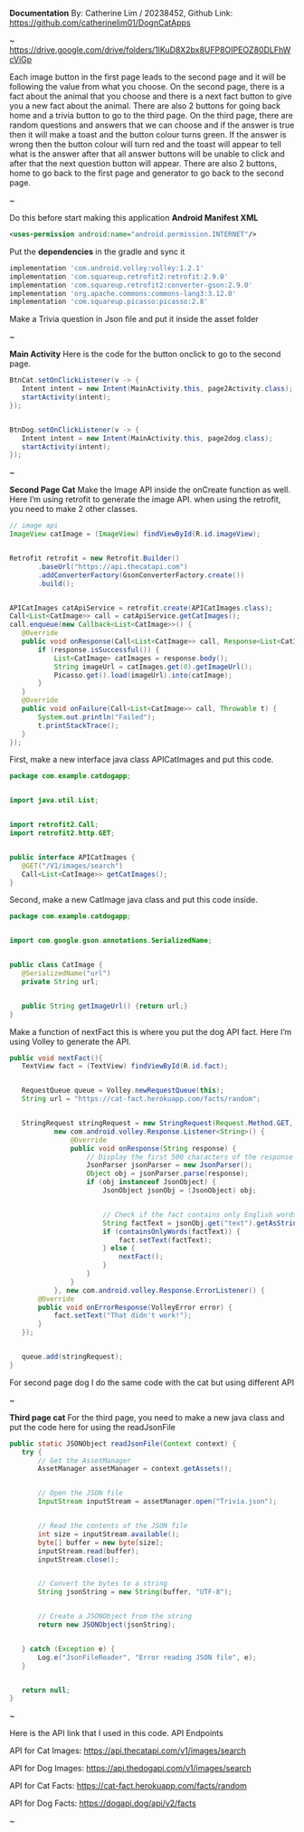**Documentation**
By: Catherine Lim / 20238452,
Github Link: https://github.com/catherinelim01/DognCatApps

~
https://drive.google.com/drive/folders/1lKuD8X2bx8UFP8OIPEOZ80DLFhWcViGp

Each image button in the first page leads to the second page and it will be following the value from what you choose. On the second page, there is a fact about the animal that you choose and there is a next fact button to give you a new fact about the animal. There are also 2 buttons for going back home and a trivia button to go to the third page. On the third page, there are random questions and answers that we can choose and if the answer is true then it will make a toast and the button colour turns green. If the answer is wrong then the button colour will turn red and the toast will appear to tell what is the answer after that all answer buttons will be unable to click and after that the next question button will appear. There are also 2 buttons, home to go back to the first page and generator to go back to the second page.

~

Do this before start making this application
**Android Manifest XML**
```xml
<uses-permission android:name="android.permission.INTERNET"/>
```
Put the **dependencies** in the gradle and sync it
```groovy
implementation 'com.android.volley:volley:1.2.1'
implementation 'com.squareup.retrofit2:retrofit:2.9.0'
implementation 'com.squareup.retrofit2:converter-gson:2.9.0'
implementation 'org.apache.commons:commons-lang3:3.12.0'
implementation 'com.squareup.picasso:picasso:2.8'
```
Make a Trivia question in Json file and put it inside the asset folder

~

**Main Activity**
Here is the code for the button onclick to go to the second page.
```java
BtnCat.setOnClickListener(v -> {
   Intent intent = new Intent(MainActivity.this, page2Activity.class);
   startActivity(intent);
});


BtnDog.setOnClickListener(v -> {
   Intent intent = new Intent(MainActivity.this, page2dog.class);
   startActivity(intent);
});
```

~

**Second Page Cat**
Make the Image API inside the onCreate function as well. Here I’m using retrofit to generate the image API. when using the retrofit, you need to make 2 other classes.
```java
// image api
ImageView catImage = (ImageView) findViewById(R.id.imageView);


Retrofit retrofit = new Retrofit.Builder()
       .baseUrl("https://api.thecatapi.com")
       .addConverterFactory(GsonConverterFactory.create())
       .build();


APICatImages catApiService = retrofit.create(APICatImages.class);
Call<List<CatImage>> call = catApiService.getCatImages();
call.enqueue(new Callback<List<CatImage>>() {
   @Override
   public void onResponse(Call<List<CatImage>> call, Response<List<CatImage>> response) {
       if (response.isSuccessful()) {
           List<CatImage> catImages = response.body();
           String imageUrl = catImages.get(0).getImageUrl();
           Picasso.get().load(imageUrl).into(catImage);
       }
   }
   @Override
   public void onFailure(Call<List<CatImage>> call, Throwable t) {
       System.out.println("Failed");
       t.printStackTrace();
   }
});
```
First, make a new interface java class APICatImages and put this code.
```java
package com.example.catdogapp;


import java.util.List;


import retrofit2.Call;
import retrofit2.http.GET;


public interface APICatImages {
   @GET("/V1/images/search")
   Call<List<CatImage>> getCatImages();
}
```
Second, make a new CatImage java class and put this code inside.
```java
package com.example.catdogapp;


import com.google.gson.annotations.SerializedName;


public class CatImage {
   @SerializedName("url")
   private String url;


   public String getImageUrl() {return url;}
}
```
Make a function of nextFact this is where you put the dog API fact. Here I’m using Volley to generate the API.
```java
public void nextFact(){
   TextView fact = (TextView) findViewById(R.id.fact);


   RequestQueue queue = Volley.newRequestQueue(this);
   String url = "https://cat-fact.herokuapp.com/facts/random";


   StringRequest stringRequest = new StringRequest(Request.Method.GET, url,
           new com.android.volley.Response.Listener<String>() {
               @Override
               public void onResponse(String response) {
                   // Display the first 500 characters of the response string.
                   JsonParser jsonParser = new JsonParser();
                   Object obj = jsonParser.parse(response);
                   if (obj instanceof JsonObject) {
                       JsonObject jsonObj = (JsonObject) obj;


                       // Check if the fact contains only English words and no numbers
                       String factText = jsonObj.get("text").getAsString();
                       if (containsOnlyWords(factText)) {
                           fact.setText(factText);
                       } else {
                           nextFact();
                       }
                   }
               }
           }, new com.android.volley.Response.ErrorListener() {
       @Override
       public void onErrorResponse(VolleyError error) {
           fact.setText("That didn't work!");
       }
   });


   queue.add(stringRequest);
}
```
For second page dog I do the same code with the cat but using different API

~

**Third page cat**
For the third page, you need to make a new java class and put the code here for using the readJsonFile
```java
public static JSONObject readJsonFile(Context context) {
   try {
       // Get the AssetManager
       AssetManager assetManager = context.getAssets();


       // Open the JSON file
       InputStream inputStream = assetManager.open("Trivia.json");


       // Read the contents of the JSON file
       int size = inputStream.available();
       byte[] buffer = new byte[size];
       inputStream.read(buffer);
       inputStream.close();


       // Convert the bytes to a string
       String jsonString = new String(buffer, "UTF-8");


       // Create a JSONObject from the string
       return new JSONObject(jsonString);


   } catch (Exception e) {
       Log.e("JsonFileReader", "Error reading JSON file", e);
   }


   return null;
}

```
~

Here is the API link that I used in this code. API Endpoints

API for Cat Images:
https://api.thecatapi.com/v1/images/search

API for Dog Images:
https://api.thedogapi.com/v1/images/search

API for Cat Facts:
https://cat-fact.herokuapp.com/facts/random

API for Dog Facts:
https://dogapi.dog/api/v2/facts

~

